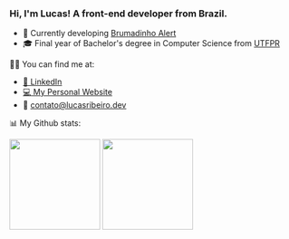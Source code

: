 ### Hi, I'm Lucas! A front-end developer from Brazil.

- 🍃 Currently developing [Brumadinho Alert](https://alerta-brumadinho.netlify.app/)
- 🎓 Final year of Bachelor's degree in Computer Science from [UTFPR](http://www.utfpr.edu.br/)

🤝🏻 You can find me at:

- [:briefcase: LinkedIn](https://www.linkedin.com/in/lucasviniciusribeiro/)
- [:computer: My Personal Website](https://www.lucasribeiro.dev/)
- :email: contato@lucasribeiro.dev

📊 My Github stats:

<span>
  <img height="160em"  src="https://github-readme-stats.vercel.app/api?username=lucasvribeiro&include_all_commits=true&count_private=true&show_icons=true&theme=dark" />
  <img height="160em" src="https://github-readme-stats.vercel.app/api/top-langs/?username=lucasvribeiro&layout=compact&theme=dark"/>
</span>
